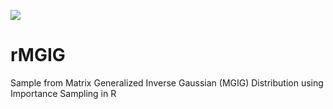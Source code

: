 ![](https://github.com/YunyiShen/rMGIG/workflows/R-CMD-check/badge.svg)

# rMGIG
Sample from Matrix Generalized Inverse Gaussian (MGIG) Distribution using Importance Sampling in R
